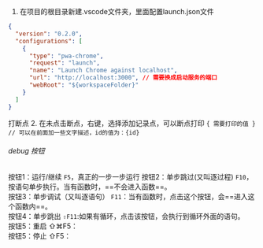 1. 在项目的根目录新建.vscode文件夹，里面配置launch.json文件

```json
{
  "version": "0.2.0",
  "configurations": [
    {
      "type": "pwa-chrome",
      "request": "launch",
      "name": "Launch Chrome against localhost",
      "url": "http://localhost:3000", // 需要换成启动服务的端口
      "webRoot": "${workspaceFolder}"
    }
  ]
}
```

打断点
2. 在未点击断点，右键，选择添加记录点，可以断点打印
`{ 需要打印的值 } // 可以在前面加一些文字描述，id的值为：{id}`

###### debug 按钮
按钮1：运行/继续 `F5`，真正的一步一步运行
按钮2：单步跳过(又叫逐过程) `F10`，按语句单步执行。当有函数时，==不会进入函数==。  
按钮3：单步调试（又叫逐语句） `F11`：当有函数时，点击这个按钮，会==进入这个函数内==。  
按钮4：单步跳出 `⇧F11`:如果有循环，点击该按钮，会执行到循环外面的语句。  
按钮5：重启 ⇧⌘F5：  
按钮5：停止 ⇧F5：

